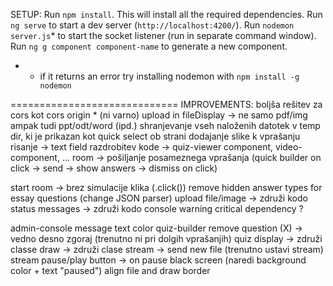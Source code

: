 SETUP:
Run `npm install`. This will install all the required dependencies.
Run `ng serve` to start a dev server (`http://localhost:4200/`).
Run `nodemon server.js`* to start the socket listener (run in separate command window).
Run `ng g component component-name` to generate a new component.

* - if it returns an error try installing nodemon with `npm install -g nodemon`

=============================
IMPROVEMENTS:
boljša rešitev za cors kot cors origin * (ni varno)
upload in fileDisplay -> ne samo pdf/img ampak tudi ppt/odt/word (ipd.)
shranjevanje vseh naloženih datotek v temp dir, ki je prikazan kot quick select ob strani
dodajanje slike k vprašanju
risanje -> text field
razdrobitev kode -> quiz-viewer component, video-component, ...
room -> pošiljanje posameznega vprašanja (quick builder on click -> send -> show answers -> dismiss on click)

start room -> brez simulacije klika (.click())
remove hidden answer types for essay questions (change JSON parser)
upload file/image -> združi kodo
status messages -> združi kodo
console warning critical dependency ?

admin-console message text color
quiz-builder remove question (X) -> vedno desno zgoraj (trenutno ni pri dolgih vprašanjih)
quiz display -> združi classe
draw -> združi clase
stream -> send new file (trenutno ustavi stream)
stream pause/play button -> on pause black screen (naredi background color + text "paused")
align file and draw border
